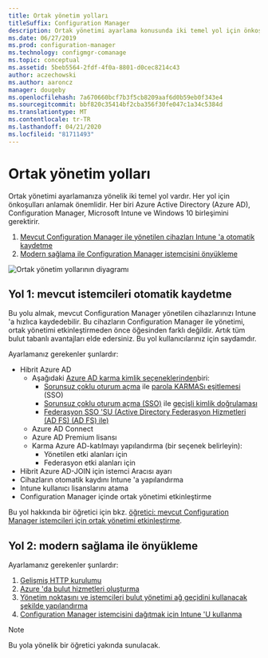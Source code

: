 ```yaml
---
title: Ortak yönetim yolları
titleSuffix: Configuration Manager
description: Ortak yönetimi ayarlama konusunda iki temel yol için önkoşulları anlayın.
ms.date: 06/27/2019
ms.prod: configuration-manager
ms.technology: configmgr-comanage
ms.topic: conceptual
ms.assetid: 5beb5564-2fdf-4f0a-8801-d0cec8214c43
author: aczechowski
ms.author: aaroncz
manager: dougeby
ms.openlocfilehash: 7a670660bcf7b3f5cb8209aaf6d0b59eb0f343e4
ms.sourcegitcommit: bbf820c35414bf2cba356f30fe047c1a34c5384d
ms.translationtype: MT
ms.contentlocale: tr-TR
ms.lasthandoff: 04/21/2020
ms.locfileid: "81711493"
---
```

# <a name="paths-to-co-management"></a>Ortak yönetim yolları

Ortak yönetimi ayarlamanıza yönelik iki temel yol vardır. Her yol için önkoşulları anlamak önemlidir. Her biri Azure Active Directory (Azure AD), Configuration Manager, Microsoft Intune ve Windows 10 birleşimini gerektirir. 

1. [Mevcut Configuration Manager ile yönetilen cihazları Intune 'a otomatik kaydetme](#bkmk_path1)  
2. [Modern sağlama ile Configuration Manager istemcisini önyükleme](#bkmk_path2)  

![Ortak yönetim yollarının diyagramı](media/co-management-paths.png)



## <a name="path-1-auto-enroll-existing-clients"></a><a name="bkmk_path1"></a>Yol 1: mevcut istemcileri otomatik kaydetme

Bu yolu almak, mevcut Configuration Manager yönetilen cihazlarınızı Intune 'a hızlıca kaydedebilir. Bu cihazların Configuration Manager ile yönetimi, ortak yönetimi etkinleştirmeden önce öğesinden farklı değildir. Artık tüm bulut tabanlı avantajları elde edersiniz. Bu yol kullanıcılarınız için saydamdır.

Ayarlamanız gerekenler şunlardır:
- Hibrit Azure AD
    - Aşağıdaki [Azure AD karma kimlik seçeneklerinden](https://docs.microsoft.com/azure/active-directory/hybrid/plan-connect-user-signin)biri:  
       - [Sorunsuz çoklu oturum açma](https://docs.microsoft.com/azure/active-directory/hybrid/how-to-connect-sso) ile [parola KARMASı eşitlemesi](https://docs.microsoft.com/azure/active-directory/hybrid/plan-connect-user-signin#password-hash-synchronization) (SSO)
       - [Sorunsuz çoklu oturum açma (SSO)](https://docs.microsoft.com/azure/active-directory/hybrid/how-to-connect-sso) ile [geçişli kimlik doğrulaması](https://docs.microsoft.com/azure/active-directory/hybrid/how-to-connect-pta)
       - [Federasyon SSO 'SU (Active Directory Federasyon Hizmetleri (AD FS) (AD FS) ile)](https://docs.microsoft.com/azure/active-directory/hybrid/plan-connect-user-signin#federation-that-uses-a-new-or-existing-farm-with-ad-fs-in-windows-server-2012-r2)
    - Azure AD Connect
    - Azure AD Premium lisansı
    - Karma Azure AD-katılmayı yapılandırma (bir seçenek belirleyin):
        - Yönetilen etki alanları için
        - Federasyon etki alanları için
- Hibrit Azure AD-JOIN için istemci Aracısı ayarı
- Cihazların otomatik kaydını Intune 'a yapılandırma
- Intune kullanıcı lisanslarını atama
- Configuration Manager içinde ortak yönetimi etkinleştirme

Bu yol hakkında bir öğretici için bkz. [öğretici: mevcut Configuration Manager istemcileri için ortak yönetimi etkinleştirme](tutorial-co-manage-clients.md).



## <a name="path-2-bootstrap-with-modern-provisioning"></a><a name="bkmk_path2"></a>Yol 2: modern sağlama ile önyükleme

Ayarlamanız gerekenler şunlardır:

1. [Gelişmiş HTTP kurulumu](../core/plan-design/hierarchy/enhanced-http.md)  
2. [Azure 'da bulut hizmetleri oluşturma](../core/servers/deploy/configure/azure-services-wizard.md)  
3. [Yönetim noktasını ve istemcileri bulut yönetimi ağ geçidini kullanacak şekilde yapılandırma](../core/clients/manage/cmg/setup-cloud-management-gateway.md)  
4. [Configuration Manager istemcisini dağıtmak için Intune 'U kullanma](how-to-prepare-Win10.md)  

> [!Note]  
> Bu yola yönelik bir öğretici yakında sunulacak.

